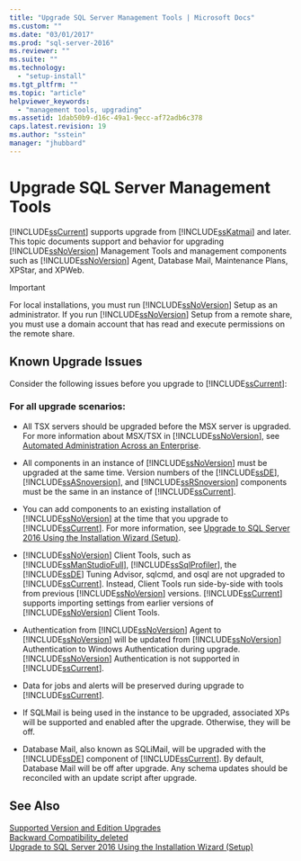 ```yaml
---
title: "Upgrade SQL Server Management Tools | Microsoft Docs"
ms.custom: ""
ms.date: "03/01/2017"
ms.prod: "sql-server-2016"
ms.reviewer: ""
ms.suite: ""
ms.technology: 
  - "setup-install"
ms.tgt_pltfrm: ""
ms.topic: "article"
helpviewer_keywords: 
  - "management tools, upgrading"
ms.assetid: 1dab50b9-d16c-49a1-9ecc-af72adb6c378
caps.latest.revision: 19
ms.author: "sstein"
manager: "jhubbard"
---
```

# Upgrade SQL Server Management Tools
  [!INCLUDE[ssCurrent](../../../advanced-analytics/r-services/includes/sscurrent-md.md)] supports upgrade from [!INCLUDE[ssKatmai](../../../analysis-services/data-mining/includes/sskatmai-md.md)] and later. This topic documents support and behavior for upgrading [!INCLUDE[ssNoVersion](../../../advanced-analytics/r-services/includes/ssnoversion-md.md)] Management Tools and management components such as [!INCLUDE[ssNoVersion](../../../advanced-analytics/r-services/includes/ssnoversion-md.md)] Agent, Database Mail, Maintenance Plans, XPStar, and XPWeb.  
  
> [!IMPORTANT]  
>  For local installations, you must run [!INCLUDE[ssNoVersion](../../../advanced-analytics/r-services/includes/ssnoversion-md.md)] Setup as an administrator. If you run [!INCLUDE[ssNoVersion](../../../advanced-analytics/r-services/includes/ssnoversion-md.md)] Setup from a remote share, you must use a domain account that has read and execute permissions on the remote share.  
  
## Known Upgrade Issues  
 Consider the following issues before you upgrade to [!INCLUDE[ssCurrent](../../../advanced-analytics/r-services/includes/sscurrent-md.md)]:  
  
### For all upgrade scenarios:  
  
-   All TSX servers should be upgraded before the MSX server is upgraded. For more information about MSX/TSX in [!INCLUDE[ssNoVersion](../../../advanced-analytics/r-services/includes/ssnoversion-md.md)], see [Automated Administration Across an Enterprise](../Topic/Automated%20Administration%20Across%20an%20Enterprise.md).  
  
-   All components in an instance of [!INCLUDE[ssNoVersion](../../../advanced-analytics/r-services/includes/ssnoversion-md.md)] must be upgraded at the same time. Version numbers of the [!INCLUDE[ssDE](../../../analysis-services/instances/install/windows/includes/ssde-md.md)], [!INCLUDE[ssASnoversion](../../../analysis-services/includes/ssasnoversion-md.md)], and [!INCLUDE[ssRSnoversion](../../../advanced-analytics/r-services/includes/ssrsnoversion-md.md)] components must be the same in an instance of [!INCLUDE[ssCurrent](../../../advanced-analytics/r-services/includes/sscurrent-md.md)].  
  
-   You can add components to an existing installation of [!INCLUDE[ssNoVersion](../../../advanced-analytics/r-services/includes/ssnoversion-md.md)] at the time that you upgrade to [!INCLUDE[ssCurrent](../../../advanced-analytics/r-services/includes/sscurrent-md.md)]. For more information, see [Upgrade to SQL Server 2016 Using the Installation Wizard &#40;Setup&#41;](../Topic/Upgrade%20to%20SQL%20Server%202016%20Using%20the%20Installation%20Wizard%20\(Setup\).md).  
  
-   [!INCLUDE[ssNoVersion](../../../advanced-analytics/r-services/includes/ssnoversion-md.md)] Client Tools, such as [!INCLUDE[ssManStudioFull](../../../advanced-analytics/r-services/includes/ssmanstudiofull-md.md)], [!INCLUDE[ssSqlProfiler](../../../analysis-services/data-mining/includes/sssqlprofiler-md.md)], the [!INCLUDE[ssDE](../../../analysis-services/instances/install/windows/includes/ssde-md.md)] Tuning Advisor, sqlcmd, and osql are not upgraded to [!INCLUDE[ssCurrent](../../../advanced-analytics/r-services/includes/sscurrent-md.md)]. Instead, Client Tools run side-by-side with tools from previous [!INCLUDE[ssNoVersion](../../../advanced-analytics/r-services/includes/ssnoversion-md.md)] versions. [!INCLUDE[ssCurrent](../../../advanced-analytics/r-services/includes/sscurrent-md.md)] supports importing settings from earlier versions of [!INCLUDE[ssNoVersion](../../../advanced-analytics/r-services/includes/ssnoversion-md.md)] Client Tools.  
  
-   Authentication from [!INCLUDE[ssNoVersion](../../../advanced-analytics/r-services/includes/ssnoversion-md.md)] Agent to [!INCLUDE[ssNoVersion](../../../advanced-analytics/r-services/includes/ssnoversion-md.md)] will be updated from [!INCLUDE[ssNoVersion](../../../advanced-analytics/r-services/includes/ssnoversion-md.md)] Authentication to Windows Authentication during upgrade. [!INCLUDE[ssNoVersion](../../../advanced-analytics/r-services/includes/ssnoversion-md.md)] Authentication is not supported in [!INCLUDE[ssCurrent](../../../advanced-analytics/r-services/includes/sscurrent-md.md)].  
  
-   Data for jobs and alerts will be preserved during upgrade to [!INCLUDE[ssCurrent](../../../advanced-analytics/r-services/includes/sscurrent-md.md)].  
  
-   If SQLMail is being used in the instance to be upgraded, associated XPs will be supported and enabled after the upgrade. Otherwise, they will be off.  
  
-   Database Mail, also known as SQLiMail, will be upgraded with the [!INCLUDE[ssDE](../../../analysis-services/instances/install/windows/includes/ssde-md.md)] component of [!INCLUDE[ssCurrent](../../../advanced-analytics/r-services/includes/sscurrent-md.md)]. By default, Database Mail will be off after upgrade. Any schema updates should be reconciled with an update script after upgrade.  
  
## See Also  
 [Supported Version and Edition Upgrades](../../../database-engine/install/windows/supported-version-and-edition-upgrades.md)   
 [Backward Compatibility_deleted](../Topic/Backward%20Compatibility_deleted.md)   
 [Upgrade to SQL Server 2016 Using the Installation Wizard &#40;Setup&#41;](../Topic/Upgrade%20to%20SQL%20Server%202016%20Using%20the%20Installation%20Wizard%20\(Setup\).md)  
  
  